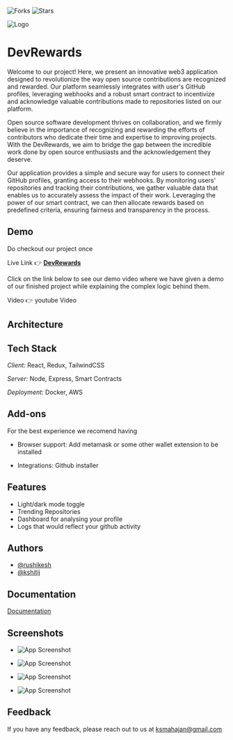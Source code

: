 ![Forks](https://img.shields.io/badge/forks-0-blue)
![Stars](https://img.shields.io/badge/stars-0-yellow)


![Logo](https://github.com/Kshitij0O7/HackathonReadme/assets/91107953/b7519547-42b7-4dde-8acd-89d2f6f60832)
# DevRewards

Welcome to our project! Here, we present an innovative web3 application designed to revolutionize the way open source contributions are recognized and rewarded. Our platform seamlessly integrates with user's GitHub profiles, leveraging webhooks and a robust smart contract to incentivize and acknowledge valuable contributions made to repositories listed on our platform.

Open source software development thrives on collaboration, and we firmly believe in the importance of recognizing and rewarding the efforts of contributors who dedicate their time and expertise to improving projects. With the DevRewards, we aim to bridge the gap between the incredible work done by open source enthusiasts and the acknowledgement they deserve.

Our application provides a simple and secure way for users to connect their GitHub profiles, granting access to their webhooks. By monitoring users' repositories and tracking their contributions, we gather valuable data that enables us to accurately assess the impact of their work. Leveraging the power of our smart contract, we can then allocate rewards based on predefined criteria, ensuring fairness and transparency in the process.




## Demo
Do checkout our project once


Live Link 👉 **[DevRewards](https://devrewards.vercel.app/)**

Click on the link below to see our demo video where we have given a demo of our finished project while explaining the complex logic behind them.


Video 👉 youtube Video

## Architecture


## Tech Stack

*Client:* React, Redux, TailwindCSS

*Server:* Node, Express, Smart Contracts

*Deployment:* Docker, AWS


## Add-ons

For the best experience we recomend having

- Browser support: Add metamask or some other wallet extension to be installed

- Integrations: Github installer


## Features

- Light/dark mode toggle
- Trending Repositories
- Dashboard for analysing your profile
- Logs that would reflect your github activity


## Authors

- [@rushikesh](https://github.com/rushi3691)
- [@kshitij](https://www.github.com/Kshitij0O7)


## Documentation

[Documentation](https://linktodocumentation)



## Screenshots

- ![App Screenshot](https://github.com/Kshitij0O7/HackathonReadme/assets/91107953/6a5c7aa6-3fd2-4794-90e7-033a0db9c5d6) 


- ![App Screenshot](https://github.com/Kshitij0O7/HackathonReadme/assets/91107953/6e7a8868-9092-40b2-906e-1b51dd8671f8)


- ![App Screenshot](https://github.com/Kshitij0O7/HackathonReadme/assets/91107953/83395f63-8d4f-4e86-a0a4-75d5e5a8a1e1)


- ![App Screenshot](https://github.com/Kshitij0O7/HackathonReadme/assets/91107953/bcd30268-5c2f-4253-af0d-a2f91cf30f76) 









## Feedback

If you have any feedback, please reach out to us at ksmahajan@gmail.com

